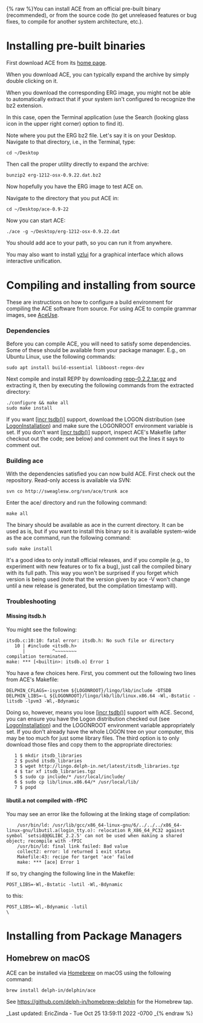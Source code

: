 {% raw %}You can install ACE from an official pre-built binary (recommended), or
from the source code (to get unreleased features or bug fixes, to
compile for another system architecture, etc.).

# Installing pre-built binaries

First download ACE from its [home
page](http://sweaglesw.org/linguistics/ace/).

When you download ACE, you can typically expand the archive by simply
double clicking on it.

When you download the corresponding ERG image, you might not be able to
automatically extract that if your system isn't configured to recognize
the bz2 extension.

In this case, open the Terminal application (use the Search (looking
glass icon in the upper right corner) option to find it).

Note where you put the ERG bz2 file. Let's say it is on your Desktop.
Navigate to that directory, i.e., in the Terminal, type:

    cd ~/Desktop

Then call the proper utility directly to expand the archive:

    bunzip2 erg-1212-osx-0.9.22.dat.bz2

Now hopefully you have the ERG image to test ACE on.

Navigate to the directory that you put ACE in:

    cd ~/Desktop/ace-0.9-22

Now you can start ACE:

    ./ace -g ~/Desktop/erg-1212-osx-0.9.22.dat

You should add ace to your path, so you can run it from anywhere.

You may also want to install [yzlui](../AceLui) for a graphical interface
which allows interactive unification.

# Compiling and installing from source

These are instructions on how to configure a build environment for
compiling the ACE software from source. For using ACE to compile grammar
images, see [AceUse](../AceUse).

### Dependencies

Before you can compile ACE, you will need to satisfy some dependencies.
Some of these should be available from your package manager. E.g., on
Ubuntu Linux, use the following commands:

    sudo apt install build-essential libboost-regex-dev

Next compile and install REPP by downloading
[repp-0.2.2.tar.gz](http://sweaglesw.com/linguistics/repp-0.2.2.tar.gz)
and extracting it, then by executing the following commands from the
extracted directory:

    ./configure && make all
    sudo make install

If you want [\[incr tsdb()\]](http://www.delph-in.net/itsdb) support,
download the LOGON distribution (see
[LogonInstallation](../LogonInstallation)) and make sure the LOGONROOT
environment variable is set. If you don't want [\[incr
tsdb()\]](http://www.delph-in.net/itsdb) support, inspect ACE's Makefile
(after checkout out the code; see below) and comment out the lines it
says to comment out.

### Building ace

With the dependencies satisfied you can now build ACE. First check out
the repository. Read-only access is available via SVN:

    svn co http://sweaglesw.org/svn/ace/trunk ace

Enter the ace/ directory and run the following command:

    make all

The binary should be available as ace in the current directory. It can
be used as is, but if you want to install this binary so it is available
system-wide as the ace command, run the following command:

    sudo make install

It's a good idea to only install official releases, and if you compile
(e.g., to experiment with new features or to fix a bug), just call the
compiled binary with its full path. This way you won't be surprised if
you forget which version is being used (note that the version given by
ace -V won't change until a new release is generated, but the
compilation timestamp will).

### Troubleshooting

#### Missing itsdb.h

You might see the following:

    itsdb.c:10:10: fatal error: itsdb.h: No such file or directory
       10 | #include <itsdb.h>
          |          ^~~~~~~~~
    compilation terminated.
    make: *** [<builtin>: itsdb.o] Error 1

You have a few choices here. First, you comment out the following two
lines from ACE's Makefile:

    DELPHIN_CFLAGS=-isystem ${LOGONROOT}/lingo/lkb/include -DTSDB
    DELPHIN_LIBS=-L ${LOGONROOT}/lingo/lkb/lib/linux.x86.64 -Wl,-Bstatic -litsdb -lpvm3 -Wl,-Bdynamic

Doing so, however, means you lose [\[incr
tsdb()\]](http://www.delph-in.net/itsdb) support with ACE. Second, you
can ensure you have the Logon distribution checked out (see
[LogonInstallation](../LogonInstallation)) and the LOGONROOT environment
variable appropriately set. If you don't already have the whole LOGON
tree on your computer, this may be too much for just some library files.
The third option is to only download those files and copy them to the
appropriate directories:

```
   1 $ mkdir itsdb_libraries
   2 $ pushd itsdb_libraries
   3 $ wget http://lingo.delph-in.net/latest/itsdb_libraries.tgz
   4 $ tar xf itsdb_libraries.tgz
   5 $ sudo cp include/* /usr/local/include/
   6 $ sudo cp lib/linux.x86.64/* /usr/local/lib/
   7 $ popd
```

#### libutil.a not compiled with -fPIC

You may see an error like the following at the linking stage of
compilation:

        /usr/bin/ld: /usr/lib/gcc/x86_64-linux-gnu/6/../../../x86_64-linux-gnu/libutil.a(login_tty.o): relocation R_X86_64_PC32 against symbol `setsid@@GLIBC_2.2.5' can not be used when making a shared object; recompile with -fPIC
        /usr/bin/ld: final link failed: Bad value
        collect2: error: ld returned 1 exit status
        Makefile:43: recipe for target 'ace' failed
        make: *** [ace] Error 1

If so, try changing the following line in the Makefile:

    POST_LIBS=-Wl,-Bstatic -lutil -Wl,-Bdynamic

to this:

    POST_LIBS=-Wl,-Bdynamic -lutil
    \

# Installing from Package Managers

## Homebrew on macOS

ACE can be installed via [Homebrew](https://brew.sh) on macOS using the
following command:

    brew install delph-in/delphin/ace

See <https://github.com/delph-in/homebrew-delphin> for the Homebrew tap.

_Last updated: EricZinda - Tue Oct 25 13:59:11 2022 -0700
_{% endraw %}